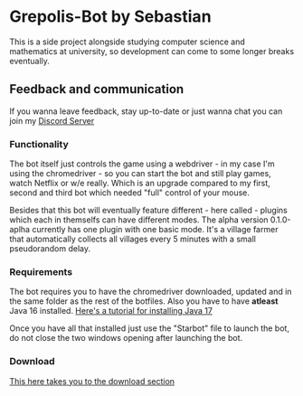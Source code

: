 # Grepolis-Bot by Sebastian
This is a side project alongside studying computer science and mathematics at university, so development can come to some longer breaks eventually.

## Feedback and communication
If you wanna leave feedback, stay up-to-date or just wanna chat you can join my [Discord Server](https://discord.gg/zZrSATyGvR "Discord Server")

### Functionality 
The bot itself just controls the game using a webdriver - in my case I'm using the chromedriver - so you can start the bot and still play games, watch Netflix or w/e really. Which is an upgrade compared to my first, second and third bot which needed "full" control of your mouse.

Besides that this bot will eventually feature different - here called - plugins which each in themselfs can have different modes.
The alpha version 0.1.0-aplha currently has one plugin with one basic mode. It's a village farmer that automatically collects all villages every 5 minutes with a small pseudorandom delay.

### Requirements
The bot requires you to have the chromedriver downloaded, updated and in the same folder as the rest of the botfiles.
Also you have to have **atleast** Java 16 installed. [Here's a tutorial for installing Java 17](https://www.youtube.com/watch?v=cL4GcZ6GJV8)

Once you have all that installed just use the "Starbot" file to launch the bot, do not close the two windows opening after launching the bot.

### Download
[This here takes you to the download section](https://github.com/Sebastian-GHub/Grepolis/releases)
